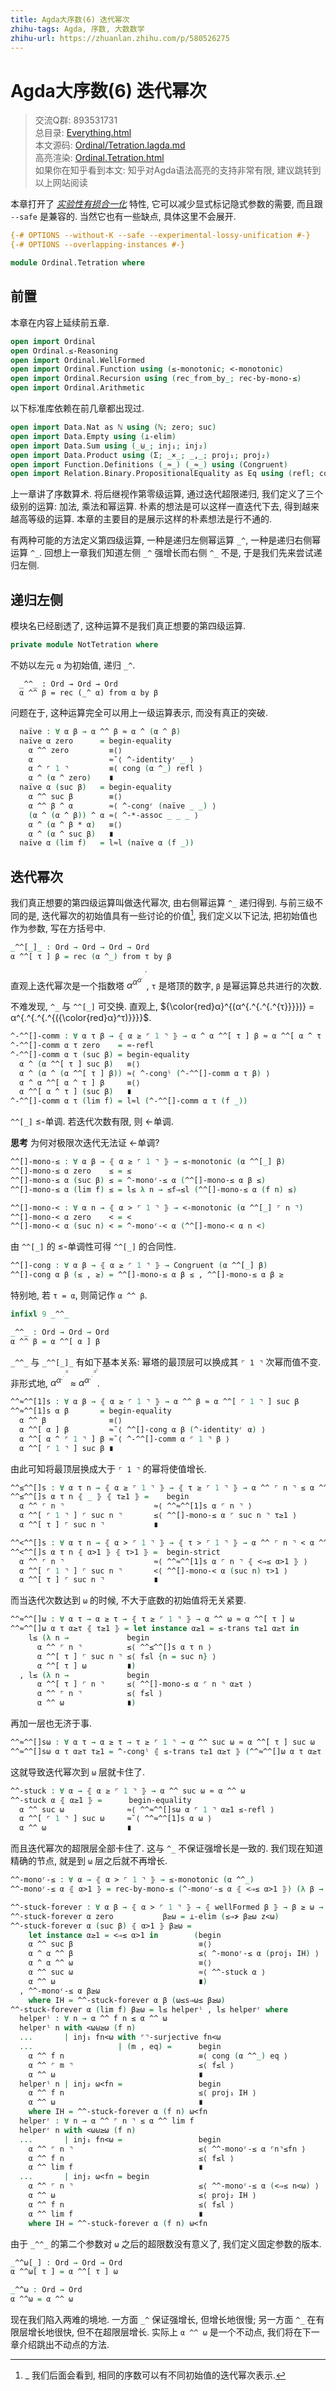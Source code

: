```yaml
---
title: Agda大序数(6) 迭代幂次
zhihu-tags: Agda, 序数, 大数数学
zhihu-url: https://zhuanlan.zhihu.com/p/580526275
---
```


# Agda大序数(6) 迭代幂次

> 交流Q群: 893531731  
> 总目录: [Everything.html](https://choukh.github.io/agda-lvo/Everything.html)  
> 本文源码: [Ordinal/Tetration.lagda.md](https://github.com/choukh/agda-lvo/blob/main/src/Ordinal/Tetration.lagda.md)  
> 高亮渲染: [Ordinal.Tetration.html](https://choukh.github.io/agda-lvo/Ordinal.Tetration.html)  
> 如果你在知乎看到本文: 知乎对Agda语法高亮的支持非常有限, 建议跳转到以上网站阅读  

本章打开了 [*实验性有损合一化*](https://agda.readthedocs.io/en/v2.6.2.2/language/lossy-unification.html) 特性, 它可以减少显式标记隐式参数的需要, 而且跟 `--safe` 是兼容的. 当然它也有一些缺点, 具体这里不会展开.

```agda
{-# OPTIONS --without-K --safe --experimental-lossy-unification #-}
{-# OPTIONS --overlapping-instances #-}

module Ordinal.Tetration where
```

## 前置

本章在内容上延续前五章.

```agda
open import Ordinal
open Ordinal.≤-Reasoning
open import Ordinal.WellFormed
open import Ordinal.Function using (≤-monotonic; <-monotonic)
open import Ordinal.Recursion using (rec_from_by_; rec-by-mono-≤)
open import Ordinal.Arithmetic
```

以下标准库依赖在前几章都出现过.

```agda
open import Data.Nat as ℕ using (ℕ; zero; suc)
open import Data.Empty using (⊥-elim)
open import Data.Sum using (_⊎_; inj₁; inj₂)
open import Data.Product using (Σ; _×_; _,_; proj₁; proj₂)
open import Function.Definitions (_≈_) (_≈_) using (Congruent)
open import Relation.Binary.PropositionalEquality as Eq using (refl; cong)
```

上一章讲了序数算术. 将后继视作第零级运算, 通过迭代超限递归, 我们定义了三个级别的运算: 加法, 乘法和幂运算. 朴素的想法是可以这样一直迭代下去, 得到越来越高等级的运算. 本章的主要目的是展示这样的朴素想法是行不通的.

有两种可能的方法定义第四级运算, 一种是递归左侧幂运算 `_^`, 一种是递归右侧幂运算 `^_`. 回想上一章我们知道左侧 `_^` 强增长而右侧 `^_` 不是, 于是我们先来尝试递归左侧.

## 递归左侧

模块名已经剧透了, 这种运算不是我们真正想要的第四级运算.

```agda
private module NotTetration where
```

不妨以左元 `α` 为初始值, 递归 `_^`.

```
  _^^_ : Ord → Ord → Ord
  α ^^ β = rec (_^ α) from α by β
```

问题在于, 这种运算完全可以用上一级运算表示, 而没有真正的突破.

```agda
  naïve : ∀ α β → α ^^ β ≈ α ^ (α ^ β)
  naïve α zero      = begin-equality
    α ^^ zero         ≡⟨⟩
    α                 ≈˘⟨ ^-identityʳ _ ⟩
    α ^ ⌜ 1 ⌝         ≡⟨ cong (α ^_) refl ⟩
    α ^ (α ^ zero)    ∎
  naïve α (suc β)   = begin-equality
    α ^^ suc β        ≡⟨⟩
    α ^^ β ^ α        ≈⟨ ^-congʳ (naïve _ _) ⟩
    (α ^ (α ^ β)) ^ α ≈⟨ ^-*-assoc _ _ _ ⟩
    α ^ (α ^ β * α)   ≡⟨⟩
    α ^ (α ^ suc β)   ∎
  naïve α (lim f)   = l≈l (naïve α (f _))
```

## 迭代幂次

我们真正想要的第四级运算叫做迭代幂次, 由右侧幂运算 `^_` 递归得到. 与前三级不同的是, 迭代幂次的初始值具有一些讨论的价值[^1], 我们定义以下记法, 把初始值也作为参数, 写在方括号中.

[^1]: _ 我们后面会看到, 相同的序数可以有不同初始值的迭代幂次表示.

```agda
_^^[_]_ : Ord → Ord → Ord → Ord
α ^^[ τ ] β = rec (α ^_) from τ by β
```

直观上迭代幂次是一个指数塔 $α^{α^{α^{.^{.^{.^{τ}}}}}}$, `τ` 是塔顶的数字, `β` 是幂运算总共进行的次数.

不难发现, `^_` 与 `^^[_]` 可交换. 直观上, ${\color{red}α}^{(α^{.^{.^{.^{τ}}}})} = α^{.^{.^{.^{({\color{red}α}^τ)}}}}$.

```agda
^-^^[]-comm : ∀ α τ β → ⦃ α ≥ ⌜ 1 ⌝ ⦄ → α ^ α ^^[ τ ] β ≈ α ^^[ α ^ τ ] β
^-^^[]-comm α τ zero    = ≈-refl
^-^^[]-comm α τ (suc β) = begin-equality
  α ^ (α ^^[ τ ] suc β)   ≡⟨⟩
  α ^ (α ^ (α ^^[ τ ] β)) ≈⟨ ^-congˡ (^-^^[]-comm α τ β) ⟩
  α ^ α ^^[ α ^ τ ] β     ≡⟨⟩
  α ^^[ α ^ τ ] (suc β)   ∎
^-^^[]-comm α τ (lim f) = l≈l (^-^^[]-comm α τ (f _))
```

`^^[_]` ≤-单调. 若迭代次数有限, 则 <-单调.

**思考** 为何对极限次迭代无法证 <-单调?

```agda
^^[]-mono-≤ : ∀ α β → ⦃ α ≥ ⌜ 1 ⌝ ⦄ → ≤-monotonic (α ^^[_] β)
^^[]-mono-≤ α zero    ≤ = ≤
^^[]-mono-≤ α (suc β) ≤ = ^-monoʳ-≤ α (^^[]-mono-≤ α β ≤)
^^[]-mono-≤ α (lim f) ≤ = l≤ λ n → ≤f⇒≤l (^^[]-mono-≤ α (f n) ≤)

^^[]-mono-< : ∀ α n → ⦃ α > ⌜ 1 ⌝ ⦄ → <-monotonic (α ^^[_] ⌜ n ⌝)
^^[]-mono-< α zero    < = <
^^[]-mono-< α (suc n) < = ^-monoʳ-< α (^^[]-mono-< α n <)
```

由 `^^[_]` 的 ≤-单调性可得 `^^[_]` 的合同性.

```agda
^^[]-cong : ∀ α β → ⦃ α ≥ ⌜ 1 ⌝ ⦄ → Congruent (α ^^[_] β)
^^[]-cong α β (≤ , ≥) = ^^[]-mono-≤ α β ≤ , ^^[]-mono-≤ α β ≥
```

特别地, 若 `τ = α`, 则简记作 `α ^^ β`.

```agda
infixl 9 _^^_

_^^_ : Ord → Ord → Ord
α ^^ β = α ^^[ α ] β
```

`_^^_` 与 `_^^[_]_` 有如下基本关系: 幂塔的最顶层可以换成其 `⌜ 1 ⌝` 次幂而值不变. 非形式地, $α^{α^{.^{.^{.^{α}}}}}$ ≈ $α^{α^{.^{.^{.^{α^{1}}}}}}$.

```agda
^^≈^^[1]s : ∀ α β → ⦃ α ≥ ⌜ 1 ⌝ ⦄ → α ^^ β ≈ α ^^[ ⌜ 1 ⌝ ] suc β
^^≈^^[1]s α β       = begin-equality
  α ^^ β              ≡⟨⟩
  α ^^[ α ] β         ≈˘⟨ ^^[]-cong α β (^-identityʳ α) ⟩
  α ^^[ α ^ ⌜ 1 ⌝ ] β ≈˘⟨ ^-^^[]-comm α ⌜ 1 ⌝ β ⟩
  α ^^[ ⌜ 1 ⌝ ] suc β ∎
```

由此可知将最顶层换成大于 `⌜ 1 ⌝` 的幂将使值增长.

```agda
^^≤^^[]s : ∀ α τ n → ⦃ α ≥ ⌜ 1 ⌝ ⦄ → ⦃ τ ≥ ⌜ 1 ⌝ ⦄ → α ^^ ⌜ n ⌝ ≤ α ^^[ τ ] ⌜ suc n ⌝
^^≤^^[]s α τ n ⦃ _ ⦄ ⦃ τ≥1 ⦄ =    begin
  α ^^ ⌜ n ⌝                    ≈⟨ ^^≈^^[1]s α ⌜ n ⌝ ⟩
  α ^^[ ⌜ 1 ⌝ ] ⌜ suc n ⌝       ≤⟨ ^^[]-mono-≤ α ⌜ suc n ⌝ τ≥1 ⟩
  α ^^[ τ ] ⌜ suc n ⌝           ∎

^^<^^[]s : ∀ α τ n → ⦃ α > ⌜ 1 ⌝ ⦄ → ⦃ τ > ⌜ 1 ⌝ ⦄ → α ^^ ⌜ n ⌝ < α ^^[ τ ] ⌜ suc n ⌝
^^<^^[]s α τ n ⦃ α>1 ⦄ ⦃ τ>1 ⦄ =  begin-strict
  α ^^ ⌜ n ⌝                    ≈⟨ ^^≈^^[1]s α ⌜ n ⌝ ⦃ <⇒≤ α>1 ⦄ ⟩
  α ^^[ ⌜ 1 ⌝ ] ⌜ suc n ⌝       <⟨ ^^[]-mono-< α (suc n) τ>1 ⟩
  α ^^[ τ ] ⌜ suc n ⌝           ∎
```

而当迭代次数达到 `ω` 的时候, 不大于底数的初始值将无关紧要.

```agda
^^≈^^[]ω : ∀ α τ → α ≥ τ → ⦃ τ ≥ ⌜ 1 ⌝ ⦄ → α ^^ ω ≈ α ^^[ τ ] ω
^^≈^^[]ω α τ α≥τ ⦃ τ≥1 ⦄ = let instance α≥1 = ≤-trans τ≥1 α≥τ in
    l≤ (λ n →             begin
      α ^^ ⌜ n ⌝          ≤⟨ ^^≤^^[]s α τ n ⟩
      α ^^[ τ ] ⌜ suc n ⌝ ≤⟨ f≤l {n = suc n} ⟩
      α ^^[ τ ] ω         ∎)
  , l≤ (λ n →             begin
      α ^^[ τ ] ⌜ n ⌝     ≤⟨ ^^[]-mono-≤ α ⌜ n ⌝ α≥τ ⟩
      α ^^ ⌜ n ⌝          ≤⟨ f≤l ⟩
      α ^^ ω              ∎)
```

再加一层也无济于事.

```agda
^^≈^^[]sω : ∀ α τ → α ≥ τ → τ ≥ ⌜ 1 ⌝ → α ^^ suc ω ≈ α ^^[ τ ] suc ω
^^≈^^[]sω α τ α≥τ τ≥1 = ^-congˡ ⦃ ≤-trans τ≥1 α≥τ ⦄ (^^≈^^[]ω α τ α≥τ ⦃ τ≥1 ⦄)
```

这就导致迭代幂次到 `ω` 层就卡住了.

```agda
^^-stuck : ∀ α → ⦃ α ≥ ⌜ 1 ⌝ ⦄ → α ^^ suc ω ≈ α ^^ ω
^^-stuck α ⦃ α≥1 ⦄ =      begin-equality
  α ^^ suc ω              ≈⟨ ^^≈^^[]sω α ⌜ 1 ⌝ α≥1 ≤-refl ⟩
  α ^^[ ⌜ 1 ⌝ ] suc ω     ≈˘⟨ ^^≈^^[1]s α ω ⟩
  α ^^ ω                  ∎
```

而且迭代幂次的超限层全部卡住了. 这与 `^_` 不保证强增长是一致的. 我们现在知道精确的节点, 就是到 `ω` 层之后就不再增长.

```agda
^^-monoʳ-≤ : ∀ α → ⦃ α > ⌜ 1 ⌝ ⦄ → ≤-monotonic (α ^^_)
^^-monoʳ-≤ α ⦃ α>1 ⦄ = rec-by-mono-≤ (^-monoʳ-≤ α ⦃ <⇒≤ α>1 ⦄) (λ β → ^-incrʳ-≤ β α)

^^-stuck-forever : ∀ α β → ⦃ α > ⌜ 1 ⌝ ⦄ → ⦃ wellFormed β ⦄ → β ≥ ω → α ^^ β ≈ α ^^ ω
^^-stuck-forever α zero           β≥ω = ⊥-elim (≤⇒≯ β≥ω z<ω)
^^-stuck-forever α (suc β) ⦃ α>1 ⦄ β≥ω =
    let instance α≥1 = <⇒≤ α>1 in        (begin
    α ^^ suc β                            ≡⟨⟩
    α ^ α ^^ β                            ≤⟨ ^-monoʳ-≤ α (proj₁ IH) ⟩
    α ^ α ^^ ω                            ≡⟨⟩
    α ^^ suc ω                            ≈⟨ ^^-stuck α ⟩
    α ^^ ω                                ∎)
  , ^^-monoʳ-≤ α β≥ω
    where IH = ^^-stuck-forever α β (ω≤s⇒ω≤ β≥ω)
^^-stuck-forever α (lim f) β≥ω = l≤ helperˡ , l≤ helperʳ where
  helperˡ : ∀ n → α ^^ f n ≤ α ^^ ω
  helperˡ n with <ω⊎≥ω (f n)
  ...       | inj₁ fn<ω with ⌜⌝-surjective fn<ω
  ...                   | (m , eq) =      begin
    α ^^ f n                              ≡⟨ cong (α ^^_) eq ⟩
    α ^^ ⌜ m ⌝                            ≤⟨ f≤l ⟩
    α ^^ ω                                ∎
  helperˡ n | inj₂ ω<fn =                 begin
    α ^^ f n                              ≤⟨ proj₁ IH ⟩
    α ^^ ω                                ∎
    where IH = ^^-stuck-forever α (f n) ω<fn
  helperʳ : ∀ n → α ^^ ⌜ n ⌝ ≤ α ^^ lim f
  helperʳ n with <ω⊎≥ω (f n)
  ...       | inj₁ fn<ω =                 begin
    α ^^ ⌜ n ⌝                            ≤⟨ ^^-monoʳ-≤ α ⌜n⌝≤fn ⟩
    α ^^ f n                              ≤⟨ f≤l ⟩
    α ^^ lim f                            ∎
  ...       | inj₂ ω<fn = begin
    α ^^ ⌜ n ⌝                            ≤⟨ ^^-monoʳ-≤ α (<⇒≤ n<ω) ⟩
    α ^^ ω                                ≤⟨ proj₂ IH ⟩
    α ^^ f n                              ≤⟨ f≤l ⟩
    α ^^ lim f                            ∎
    where IH = ^^-stuck-forever α (f n) ω<fn
```

由于 `_^^_` 的第二个参数对 `ω` 之后的超限数没有意义了, 我们定义固定参数的版本.

```agda
_^^ω[_] : Ord → Ord → Ord
α ^^ω[ τ ] = α ^^[ τ ] ω

_^^ω : Ord → Ord
α ^^ω = α ^^ ω
```

现在我们陷入两难的境地. 一方面 `_^` 保证强增长, 但增长地很慢; 另一方面 `^_` 在有限层增长地很快, 但不在超限层增长. 实际上 `α ^^ ω` 是一个不动点, 我们将在下一章介绍跳出不动点的方法.
